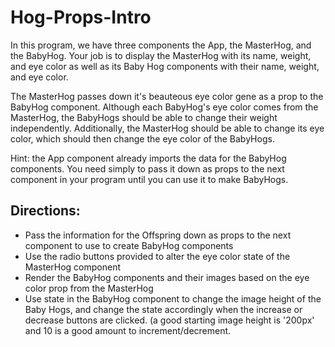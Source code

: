 # Hog-Props-Intro

In this program, we have three components the App, the MasterHog, and the BabyHog. Your job is to display the MasterHog with its name, weight, and eye color as well as its Baby Hog components with their name, weight, and eye color.

The MasterHog passes down it's beauteous eye color gene as a prop to the BabyHog component. Although each BabyHog's eye color comes from the MasterHog, the BabyHogs should be able to change their weight independently. Additionally, the MasterHog should be able to change its eye color, which should then change the eye color of the BabyHogs.

Hint: the App component already imports the data for the BabyHog components. You need simply to pass it down as props to the next component in your program until you can use it to make BabyHogs.

## Directions:
  * Pass the information for the Offspring down as props to the next component to use to create BabyHog components
  * Use the radio buttons provided to alter the eye color state of the MasterHog component
  * Render the BabyHog components and their images based on the eye color prop from the MasterHog
  * Use state in the BabyHog component to change the image height of the Baby Hogs, and change the state accordingly when the increase or decrease buttons are clicked. (a good starting image height is '200px' and 10 is a good amount to increment/decrement.

